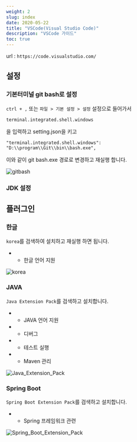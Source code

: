 ```yaml
---
weight: 2
slug: index
date: 2020-05-22
title: "VSCode(Visual Studio Code)"
description: "VSCode 가이드"
toc: true
---
```


url : `https://code.visualstudio.com/`


## 설정

### 기본터미널 git bash로 설정

`ctrl + ,` 또는 `파일 > 기본 설정 > 설정` 설정으로 들어가서

```
terminal.integrated.shell.windows
```
을 입력하고 setting.json을 키고

```
"terminal.integrated.shell.windows": "D:\\program\\Git\\bin\\bash.exe",
```

이와 같이 git bash.exe 경로로 변경하고 재실행 합니다.

![gitbash](/docs/etc/etc/vscode/gitbash.png)


### JDK 설정



## 플러그인

### 한글

`korea`를 검색하여 설치하고 재실행 하면 됩니다.

- - 한글 언어 지원

![korea](/docs/etc/etc/vscode/korea.png)

### JAVA

`Java Extension Pack`를 검색하고 설치합니다.

- - JAVA 언어 지원
- - 디버그
- - 테스트 실행
- - Maven 관리

![Java_Extension_Pack](/docs/etc/etc/vscode/Java_Extension_Pack.png)


### Spring Boot

`Spring Boot Extension Pack`를 검색하고 설치합니다.

- - Spring 프레임워크 관련

![Spring_Boot_Extension_Pack](/docs/etc/etc/vscode/Spring_Boot_Extension_Pack.png)
